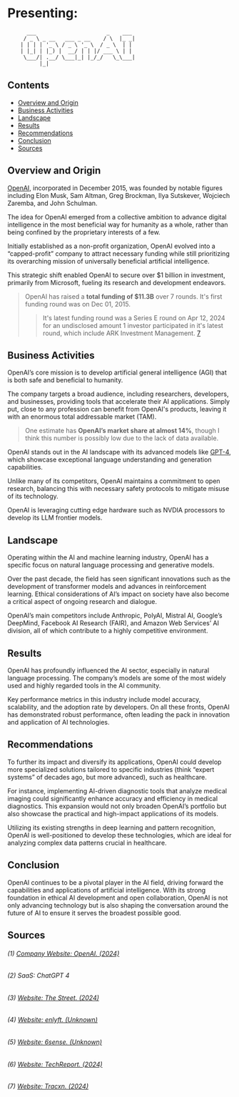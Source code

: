 # Presenting:
          ___                      _    ___ 
         / _ \ _ __   ___ _ __    / \  |_ _|
        | | | | '_ \ / _ \ '_ \  / _ \  | | 
        | |_| | |_) |  __/ | | |/ ___ \ | | 
         \___/| .__/ \___|_| |_/_/   \_\___|
              |_|                           

## Contents
 - [Overview and Origin](#overview-and-origin)
 - [Business Activities](#business-activities)
 - [Landscape](#landscape)
 - [Results](#results)
 - [Recommendations](#recommendations)
 - [Conclusion](#conclusion)
 - [Sources](#sources)

## Overview and Origin

[OpenAI](https://openai.com), incorporated in December 2015, was founded by notable figures including Elon Musk, Sam Altman, Greg Brockman, Ilya Sutskever, Wojciech Zaremba, and John Schulman.  

The idea for OpenAI emerged from a collective ambition to advance digital intelligence in the most beneficial way for humanity as a whole, rather than being confined by the proprietary interests of a few.

Initially established as a non-profit organization, OpenAI evolved into a “capped-profit” company to attract necessary funding while still prioritizing its overarching mission of universally beneficial artificial intelligence.

This strategic shift enabled OpenAI to secure over $1 billion in investment, primarily from Microsoft, fueling its research and development endeavors.

> OpenAI has raised a **total funding of $11.3B** over 7 rounds. It's first funding round was on Dec 01, 2015.
> 
>> It's latest funding round was a Series E round on Apr 12, 2024 for an undisclosed amount 1 investor participated in it's latest round, which include ARK Investment Management. [7](#7-website-tracxn-20247)

## Business Activities

OpenAI’s core mission is to develop artificial general intelligence (AGI) that is both safe and beneficial to humanity.

The company targets a broad audience, including researchers, developers, and businesses, providing tools that accelerate their AI applications.  Simply put, close to any profession can benefit from OpenAI's products, leaving it with an enormous total addressable market (TAM).

> One estimate has **OpenAI’s market share at almost 14%**, though I think this number is possibly low due to the lack of data available.

OpenAI stands out in the AI landscape with its advanced models like [GPT-4](https://chatgpt.com/auth/login), which showcase exceptional language understanding and generation capabilities.

Unlike many of its competitors, OpenAI maintains a commitment to open research, balancing this with necessary safety protocols to mitigate misuse of its technology.

OpenAI is leveraging cutting edge hardware such as NVDIA processors to develop its LLM frontier models.

## Landscape

Operating within the AI and machine learning industry, OpenAI has a specific focus on natural language processing and generative models.

Over the past decade, the field has seen significant innovations such as the development of transformer models and advances in reinforcement learning.  Ethical considerations of AI’s impact on society have also become a critical aspect of ongoing research and dialogue.

OpenAI’s main competitors include Anthropic, PolyAI, Mistral AI, Google’s DeepMind, Facebook AI Research (FAIR), and Amazon Web Services’ AI division, all of which contribute to a highly competitive environment.

## Results

OpenAI has profoundly influenced the AI sector, especially in natural language processing.  The company’s models are some of the most widely used and highly regarded tools in the AI community.

Key performance metrics in this industry include model accuracy, scalability, and the adoption rate by developers.  On all these fronts, OpenAI has demonstrated robust performance, often leading the pack in innovation and application of AI technologies.

## Recommendations

To further its impact and diversify its applications, OpenAI could develop more specialized solutions tailored to specific industries (think “expert systems” of decades ago, but more advanced), such as healthcare.

For instance, implementing AI-driven diagnostic tools that analyze medical imaging could significantly enhance accuracy and efficiency in medical diagnostics.  This expansion would not only broaden OpenAI’s portfolio but also showcase the practical and high-impact applications of its models.

Utilizing its existing strengths in deep learning and pattern recognition, OpenAI is well-positioned to develop these technologies, which are ideal for analyzing complex data patterns crucial in healthcare.

## Conclusion

OpenAI continues to be a pivotal player in the AI field, driving forward the capabilities and applications of artificial intelligence.  With its strong foundation in ethical AI development and open collaboration, OpenAI is not only advancing technology but is also shaping the conversation around the future of AI to ensure it serves the broadest possible good.

## Sources

###### (1) [Company Website: OpenAI. (2024)](https://openai.com)

###### (2) SaaS: ChatGPT 4

###### (3) [Website: The Street. (2024)](https://www.thestreet.com/technology/openais-latest-new-tool-will-change-how-the-internet-works#:~:text=In%20the%20last%20year%2C%20OpenAI,text%2Dto%2Dvideo%20model)

###### (4) [Website: enlyft. (Unknown)](https://enlyft.com/tech/products/openai)

###### (5) [Website: 6sense. (Unknown)](https://6sense.com/tech/artificial-intelligence/openai-market-share#)

###### (6) [Website: TechReport. (2024)](https://techreport.com/statistics/software-web/openai-statistics/#:~:text=Direct%20traffic%20is%20the%20primary,search%20is%20lower%20than%200.01%25)

###### (7) [Website: Tracxn. (2024)](https://tracxn.com/d/companies/openai/__kElhSG7uVGeFk1i71Co9-nwFtmtyMVT7f-YHMn4TFBg#:~:text=Funding%20and%20Investors%20of%20OpenAI&text=OpenAI%20has%20raised%20a%20total,2024%20for%20an%20undisclosed%20amount)